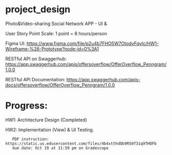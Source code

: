 # project_design
Photo&amp;Video-sharing Social Network APP -  UI &amp; 

User Story Point Scale: 1 point = 8 hours/person

Figma UI: https://www.figma.com/file/p2u4b7FHO5W7OtodvFqyIc/HW1-Wireframe-%26-Prototype?node-id=0%3A1

RESTful API on Swaggerhub: https://app.swaggerhub.com/apis/offersoverflow/OfferOverflow_Penngram/1.0.0

RESTful API Documentation: https://app.swaggerhub.com/apis-docs/offersoverflow/OfferOverflow_Penngram/1.0.0

# Progress:
HW1: Architecture Design (Completed)

HW2: Implementation (View) & UI Testing. 

       PDF instruction: https://static.us.edusercontent.com/files/4b4xtthdOb9R50f31q9THOFb
       due date: Oct 19 at 11:59 pm on Gradescope
    

